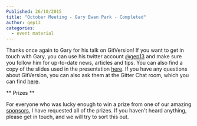 ```yaml
---
Published: 26/10/2015
title: "October Meeting - Gary Ewan Park - Completed"
author: gep13
categories:
  - event material
---
```


Thanks once again to Gary for his talk on GitVersion!  If you want to get in touch with Gary, you can use his twitter account [@gep13][Gary_Twitter_Account] and make sure you follow him for up-to-date news, articles and tips. You can also find a copy of the slides used in the presentation [here][Gary_Slides].  If you have any questions about GitVersion, you can also ask them at the Gitter Chat room, which you can find [here](https://gitter.im/GitTools/GitVersion).

** Prizes **

For everyone who was lucky enough to win a prize from one of our amazing [sponsors][sponsors_page], I have requested all of the prizes.  If you haven't heard anything, please get in touch, and we will try to sort this out.

[Gary_Slides]: http://www.slideshare.net/gep13/semantic-versioning-with-gitversion-take-2
[Gary_Twitter_Account]: https://twitter.com/gep13
[sponsors_page]: http://www.aberdeendevelopers.co.uk/sponsors/
